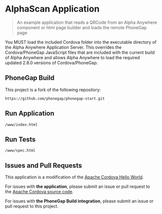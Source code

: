 # AlphaScan Application

> An example application that reads a QRCode from an Alpha Anywhere component or html page builder and loads the remote PhoneGap page

You MUST load the included Cordova folder into the executable directory of the Alpha Anywhere Application Server.
This overrides the Cordova/PhoneGap JavaScript files that are included with the current build of Alpha Anywhere and allows Alpha Anywhere to load the required updated 2.8.0 versions of Cordova/PhoneGap.

## PhoneGap Build

This project is a fork of the following repository:

    https://github.com/phonegap/phonegap-start.git

## Run Application

    /www/index.html

## Run Tests

    /www/spec.html

## Issues and Pull Requests

This application is a modification of the [Apache Cordova Hello World][1].

For issues with __the application__, please submit an issue or pull request
to the [Apache Cordova source code][1].

For issues with __the PhoneGap Build integration__, please submit
an issue or pull request to this project.

[1]: https://github.com/remoorejr/phonegap-start
